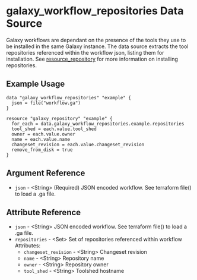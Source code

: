 # galaxy_workflow_repositories Data Source

Galaxy workflows are dependant on the presence of the tools they use to be installed in the same Galaxy instance. The data source extracts the tool repositories referenced within the workflow json, listing them for installation. See [resource_repository](./resource_repository) for more information on installing repositories.

## Example Usage

```hcl
data "galaxy_workflow_repositories" "example" {
  json = file("workflow.ga")
}

resource "galaxy_repository" "example" {
  for_each = data.galaxy_workflow_repositories.example.repositories
  tool_shed = each.value.tool_shed
  owner = each.value.owner
  name = each.value.name
  changeset_revision = each.value.changeset_revision
  remove_from_disk = true
}
```

## Argument Reference

* `json` - &lt;String&gt; (Required) JSON encoded workflow. See terraform file() to load a .ga file.  


## Attribute Reference

* `json` - &lt;String&gt; JSON encoded workflow. See terraform file() to load a .ga file.  
* `repositories` - &lt;Set&gt; Set of repositories referenced within workflow  
  Attributes:  
  * `changeset_revision` - &lt;String&gt; Changeset revision  
  * `name` - &lt;String&gt; Repository name  
  * `owner` - &lt;String&gt; Repository owner  
  * `tool_shed` - &lt;String&gt; Toolshed hostname  


